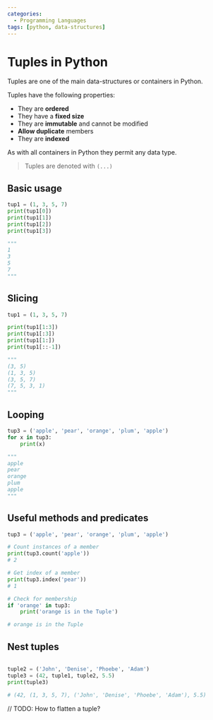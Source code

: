 ```yaml
---
categories:
  - Programming Languages
tags: [python, data-structures]
---
```


# Tuples in Python

Tuples are one of the main data-structures or containers in Python.

Tuples have the following properties:

- They are **ordered**
- They have a **fixed size**
- They are **immutable** and cannot be modified
- **Allow duplicate** members
- They are **indexed**

As with all containers in Python they permit any data type.

> Tuples are denoted with `(...)`

## Basic usage

```python
tup1 = (1, 3, 5, 7)
print(tup1[0])
print(tup1[1])
print(tup1[2])
print(tup1[3])

"""
1
3
5
7
"""
```

## Slicing

```python
tup1 = (1, 3, 5, 7)

print(tup1[1:3])
print(tup1[:3])
print(tup1[1:])
print(tup1[::-1])

"""
(3, 5)
(1, 3, 5)
(3, 5, 7)
(7, 5, 3, 1)
"""
```

## Looping

```python
tup3 = ('apple', 'pear', 'orange', 'plum', 'apple')
for x in tup3:
    print(x)

"""
apple
pear
orange
plum
apple
"""
```

## Useful methods and predicates

```python
tup3 = ('apple', 'pear', 'orange', 'plum', 'apple')

# Count instances of a member
print(tup3.count('apple'))
# 2

# Get index of a member
print(tup3.index('pear'))
# 1

# Check for membership
if 'orange' in tup3:
    print('orange is in the Tuple')

# orange is in the Tuple
```

## Nest tuples

```python

tuple2 = ('John', 'Denise', 'Phoebe', 'Adam')
tuple3 = (42, tuple1, tuple2, 5.5)
print(tuple3)

# (42, (1, 3, 5, 7), ('John', 'Denise', 'Phoebe', 'Adam'), 5.5)

```

// TODO: How to flatten a tuple?
